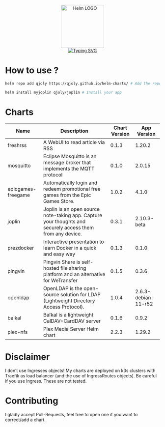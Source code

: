 <p align="center">
    <img src="https://helm.sh/img/helm.svg" width="140px" alt="Helm LOGO"/>
    <br>
    <a href="https://qjoly.github.io/helm-charts"><img src="https://readme-typing-svg.herokuapp.com?font=Fira+Code&pause=1000&color=0F1689&background=FFFFFF00&center=true&vCenter=true&width=435&lines=QJOLY’s+Chart+Repository;qjoly.github.io%2Fhelm-charts;+Feel+free+to+contribute" alt="Typing SVG" /></a>
</p>

# How to use ? 

```bash
helm repo add qjoly https://qjoly.github.io/helm-charts/ # Add the repo to your helm
```
```bash
helm install myjoplin qjoly/joplin # Install your app
```

# Charts

| Name  | Description | Chart Version | App Version |
|-------|-------------|---------------|-------------|
| freshrss | A WebUI to read article via RSS | 0.1.3 | 1.20.2 |
| mosquitto | Eclipse Mosquitto is an message broker that implements the MQTT protocol | 0.1.0 | 2.0.15 |
| epicgames-freegame | Automatically login and redeem promotional free games from the Epic Games Store. | 1.0.2 | 4.1.0 |
| joplin | Joplin is an open source note-taking app. Capture your thoughts and securely access them from any device. | 0.3.1 | 2.10.3-beta |
| prezdocker | Interactive presentation to learn Docker in a quick and easy way | 0.1.3 | 0.1.0 |
| pingvin | Pingvin Share is self-hosted file sharing platform and an alternative for WeTransfer | 0.1.5 | 0.3.6 |
| openldap | OpenLDAP is the open-source solution for LDAP (Lightweight Directory Access Protocol). | 1.0.4 | 2.6.3-debian-11-r52 |
| baikal | Baïkal is a lightweight CalDAV+CardDAV server | 0.1.6 | 0.9.2 |
| plex-nfs | Plex Media Server Helm chart | 2.2.3 | 1.29.2 |


# Disclaimer

I don’t use Ingresses objects! My charts are deployed on k3s clusters with Traefik as load balancer (and the use of IngressRoutes objects). 
Be careful if you use Ingress. These are not tested.

# Contributing 

I gladly accept Pull-Requests, feel free to open one if you want to correct/add a chart. 
